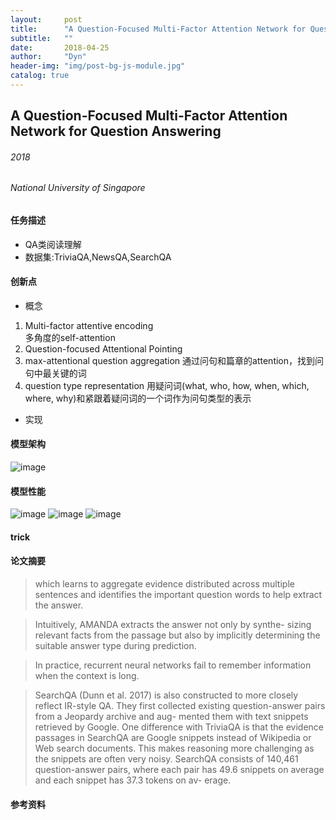 ```yaml
---
layout:     post
title:      "A Question-Focused Multi-Factor Attention Network for Question Answering"
subtitle:   ""
date:       2018-04-25
author:     "Dyn"
header-img: "img/post-bg-js-module.jpg"
catalog: true
---
```

## A Question-Focused Multi-Factor Attention Network for Question Answering
###### 2018
###### National University of Singapore

#### 任务描述
* QA类阅读理解
* 数据集:TriviaQA,NewsQA,SearchQA

#### 创新点
* 概念
1. Multi-factor attentive encoding  
多角度的self-attention
2. Question-focused Attentional Pointing  
1. max-attentional question aggregation              通过问句和篇章的attention，找到问句中最关键的词  
2. question type representation
用疑问词(what, who, how, when, which, where, why)和紧跟着疑问词的一个词作为问句类型的表示
* 实现 
#### 模型架构
![image](https://note.youdao.com/yws/public/resource/bd2d33317394ec72bd3d8fd759ad1034/xmlnote/DCB9EF3325FE4F69A88189A0018C17FE/5710)
#### 模型性能

![image](https://note.youdao.com/yws/public/resource/9c77aa51a85ef6fc61376f336346fe35/xmlnote/C4D27B80305145B098E63FD7254E0EBE/5716)
![image](https://note.youdao.com/yws/public/resource/9c77aa51a85ef6fc61376f336346fe35/xmlnote/35B903CF041441ADBA01BDE8CE9747DC/5719)
![image](https://note.youdao.com/yws/public/resource/9c77aa51a85ef6fc61376f336346fe35/xmlnote/7B48F2C82D5C4452B1FA42BFC8C1B7EE/5721)

#### trick


#### 论文摘要
>which learns to aggregate evidence distributed across multiple sentences and identifies the important question words to help extract the answer.  

> Intuitively, AMANDA extracts the answer not only by synthe- sizing relevant facts from the passage but also by implicitly determining the suitable answer type during prediction.

> In practice, recurrent neural networks fail to remember information when the context is long.

> SearchQA (Dunn et al. 2017) is also constructed to more closely reflect IR-style QA. They first collected existing question-answer pairs from a Jeopardy archive and aug- mented them with text snippets retrieved by Google. One difference with TriviaQA is that the evidence passages in SearchQA are Google snippets instead of Wikipedia or Web search documents. This makes reasoning more challenging as the snippets are often very noisy. SearchQA consists of 140,461 question-answer pairs, where each pair has 49.6 snippets on average and each snippet has 37.3 tokens on av- erage.

#### 参考资料
